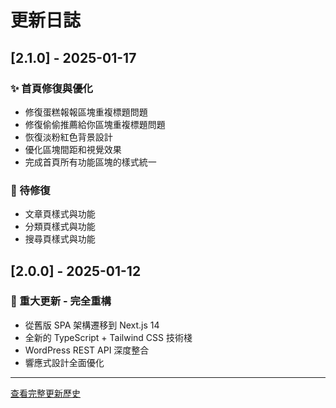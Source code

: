 # 更新日誌

## [2.1.0] - 2025-01-17

### ✨ 首頁修復與優化
- 修復蛋糕報報區塊重複標題問題
- 修復偷偷推薦給你區塊重複標題問題  
- 恢復淡粉紅色背景設計
- 優化區塊間距和視覺效果
- 完成首頁所有功能區塊的樣式統一

### 📌 待修復
- 文章頁樣式與功能
- 分類頁樣式與功能
- 搜尋頁樣式與功能

## [2.0.0] - 2025-01-12

### 🎉 重大更新 - 完全重構
- 從舊版 SPA 架構遷移到 Next.js 14
- 全新的 TypeScript + Tailwind CSS 技術棧
- WordPress REST API 深度整合
- 響應式設計全面優化

---

[查看完整更新歷史](./docs/CHANGELOG.md) 